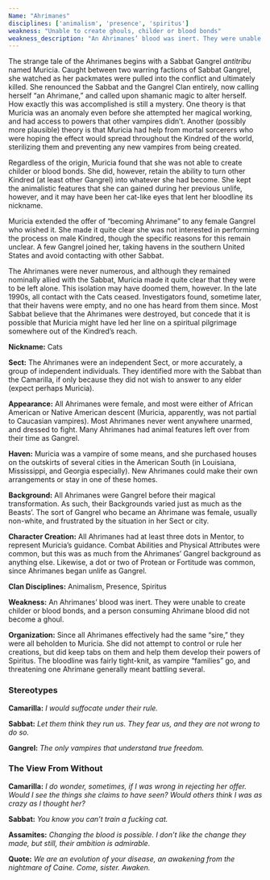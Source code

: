 ```yaml
---
Name: "Ahrimanes"
disciplines: ['animalism', 'presence', 'spiritus']
weakness: "Unable to create ghouls, childer or blood bonds"
weakness_description: "An Ahrimanes’ blood was inert. They were unable to create childer or blood bonds, and a person consuming Ahrimane blood did not become a ghoul."
---
```


<p>The strange tale of the Ahrimanes begins with a Sabbat Gangrel <i>antitribu</i> named Muricia. Caught between two warring factions of Sabbat Gangrel, she watched as her packmates were pulled into the conflict and ultimately killed. She renounced the Sabbat and the Gangrel Clan entirely, now calling herself “an Ahrimane,” and called upon shamanic magic to alter herself. How exactly this was accomplished is still a mystery. One theory is that Muricia was an anomaly even before she attempted her magical working, and had access to powers that other vampires didn’t. Another (possibly more plausible) theory is that Muricia had help from mortal sorcerers who were hoping the effect would spread throughout the Kindred of the world, sterilizing them and preventing any new vampires from being created.</p><p>Regardless of the origin, Muricia found that she was not able to create childer or blood bonds. She did, however, retain the ability to turn other Kindred (at least other Gangrel) into whatever she had become. She kept the animalistic features that she can gained during her previous unlife, however, and it may have been her cat-like eyes that lent her bloodline its nickname.</p><p>Muricia extended the offer of “becoming Ahrimane” to any female Gangrel who wished it. She made it quite clear she was not interested in performing the process on male Kindred, though the specific reasons for this remain unclear. A few Gangrel joined her, taking havens in the southern United States and avoid contacting with other Sabbat.</p><p>The Ahrimanes were never numerous, and although they remained nominally allied with the Sabbat, Muricia made it quite clear that they were to be left alone. This isolation may have doomed them, however. In the late 1990s, all contact with the Cats ceased. Investigators found, sometime later, that their havens were empty, and no one has heard from them since. Most Sabbat believe that the Ahrimanes were destroyed, but concede that it is possible that Muricia might have led her line on a spiritual pilgrimage somewhere out of the Kindred’s reach.</p><p><b>Nickname:</b> Cats</p><p><b>Sect:</b> The Ahrimanes were an independent Sect, or more accurately, a group of independent individuals. They identified more with the Sabbat than the Camarilla, if only because they did not wish to answer to any elder (expect perhaps Muricia).</p><p><b>Appearance:</b> All Ahrimanes were female, and most were either of African American or Native American descent (Muricia, apparently, was not partial to Caucasian vampires). Most Ahrimanes never went anywhere unarmed, and dressed to fight. Many Ahrimanes had animal features left over from their time as Gangrel.</p><p><b>Haven:</b> Muricia was a vampire of some means, and she purchased houses on the outskirts of several cities in the American South (in Louisiana, Mississippi, and Georgia especially). New Ahrimanes could make their own arrangements or stay in one of these homes.</p><p><b>Background:</b> All Ahrimanes were Gangrel before their magical transformation. As such, their Backgrounds varied just as much as the Beasts’. The sort of Gangrel who became an Ahrimane was female, usually non-white, and frustrated by the situation in her Sect or city.</p><p><b>Character Creation:</b> All Ahrimanes had at least three dots in Mentor, to represent Muricia’s guidance. Combat Abilities and Physical Attributes were common, but this was as much from the Ahrimanes’ Gangrel background as anything else. Likewise, a dot or two of Protean or Fortitude was common, since Ahrimanes began unlife as Gangrel.</p><p><b>Clan Disciplines:</b> Animalism, Presence, Spiritus</p><p><b>Weakness:</b> An Ahrimanes’ blood was inert. They were unable to create childer or blood bonds, and a person consuming Ahrimane blood did not become a ghoul.</p><p><b>Organization:</b> Since all Ahrimanes effectively had the same “sire,” they were all beholden to Muricia. She did not attempt to control or rule her creations, but did keep tabs on them and help them develop their powers of Spiritus. The bloodline was fairly tight-knit, as vampire “families” go, and threatening one Ahrimane generally meant battling several.</p><div class=ttlStereo><h3>Stereotypes</h3><p><b>Camarilla:</b> <i>I would suffocate under their rule.</i></p><p><b>Sabbat:</b> <i>Let them think they run us. They fear us, and they are not wrong to do so.</i></p><p><b>Gangrel:</b> <i>The only vampires that understand true freedom.</i></p></div><div class=ttlStereo><h3>The View From Without</h3><p><b>Camarilla:</b> <i>I do wonder, sometimes, if I was wrong in rejecting her offer. Would I see the things she claims to have seen? Would others think I was as crazy as I thought her?</i></p><p><b>Sabbat:</b> <i>You know you can’t train a fucking cat.</i></p><p><b>Assamites:</b> <i>Changing the blood is possible. I don’t like the change they made, but still, their ambition is admirable.</i></p></div><p class=ttlQuote><b>Quote:</b> <i>We are an evolution of your disease, an awakening from the nightmare of Caine. Come, sister. Awaken.</i></p>